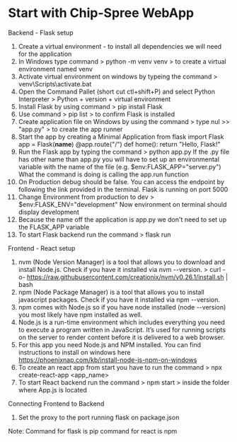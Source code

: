 # Start with Chip-Spree WebApp

Backend - Flask setup
1. Create a virtual environment - to install all dependencies we will need for the application
2. In Windows type command > python -m venv venv  > to create a virtual environment named venv
3. Activate virtual environment  on windows by typeing the  command > venv\Scripts\activate.bat
4. Open the Command Pallet (short cut ctl+shift+P) and select Python Interpreter > Python + version + virtual environment
5. Install Flask by using command > pip install Flask
6. Use command > pip list > to confirm Flask is installed
7. Create application file on Windows by using the command > type nul >> "app.py" > to create the app runner
8. Start the app by creating a Minimal Application
   from flask import Flask 
   app = Flask(__name__) 
   @app.route("/") 
   def home(): 
        return "Hello, Flask!"
9. Run the Flask app by typing the command > python app.py
If the .py file has other name than app.py you will have to set up an environmental variable with the name of the file (e.g. $env:FLASK_APP="server.py")
What the command is doing is calling the app.run function
10. On Production debug should be false. You can access the endpoint by following the link provided in the terminal. Flask is running on port 5000
11. Change Environment from production to dev >  $env:FLASK_ENV="development"
Now environment on terminal should display development
12. Because the name off the application is app.py we don't need to set up the FLASK_APP variable
13. To start Flask backend run the command > flask run

Frontend - React setup
1. nvm (Node Version Manager) is a tool that allows you to download and install Node.js. Check if you have it installed via nvm --version. > curl -o- https://raw.githubusercontent.com/creationix/nvm/v0.26.1/install.sh | bash
2. npm (Node Package Manager) is a tool that allows you to install javascript packages. Check if you have it installed via npm --version.
3. npm comes with Node.js so if you have node installed (node --version) you most likely have npm installed as well.
4. Node.js is a run-time environment which includes everything you need to execute a program written in JavaScript. It’s used for running scripts on the server to render content before it is delivered to a web browser.
5. For this app you need Node.js and NPM installed. You can find instructions to install on windows here https://phoenixnap.com/kb/install-node-js-npm-on-windows
6. To create an react app from start you have to run the command > npx create-react-app <app_name>
7. To start React backend run the command > npm start > inside the folder where App.js is located

Connecting Frontend to Backend
1.  Set the proxy to the port running flask on package.json

Note: Command for flask is pip command for react is npm

